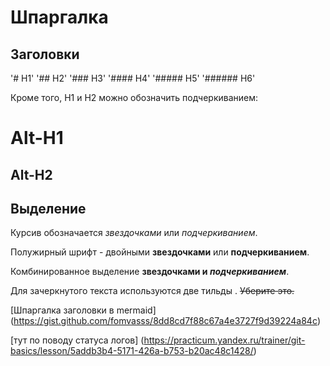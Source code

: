 # Шпаргалка
## Заголовки

'# H1'
'## H2'
'### H3'
'#### H4'
'##### H5'
'###### H6'

Кроме того, H1 и H2 можно обозначить подчеркиванием:

Alt-H1
======

Alt-H2
------

## Выделение 
Курсив обозначается *звездочками* или _подчеркиванием_.

Полужирный шрифт - двойными **звездочками** или __подчеркиванием__.

Комбинированное выделение **звездочками и _подчеркиванием_**.

Для зачеркнутого текста используются две тильды . ~~Уберите это.~~

[Шпаргалка заголовки в mermaid] (https://gist.github.com/fomvasss/8dd8cd7f88c67a4e3727f9d39224a84c)

[тут по поводу статуса логов] (https://practicum.yandex.ru/trainer/git-basics/lesson/5addb3b4-5171-426a-b753-b20ac48c1428/)